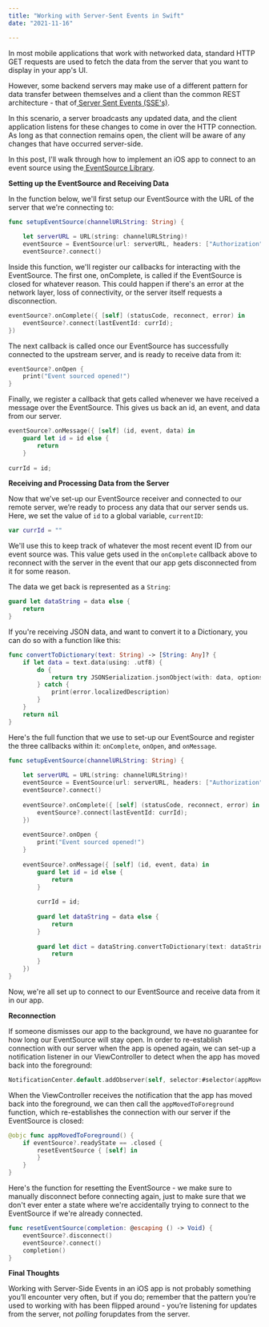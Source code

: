 ```yaml
---
title: "Working with Server-Sent Events in Swift"
date: "2021-11-16"

---
```




In most mobile applications that work with networked data, standard HTTP GET requests are used to fetch the data from the server that you want to display in your app's UI.

However, some backend servers may make use of a different pattern for data transfer between themselves and a client than the common REST architecture - that of[ Server Sent Events (SSE's)](https://en.wikipedia.org/wiki/Server-sent_events).

In this scenario, a server broadcasts any updated data, and the client application listens for these changes to come in over the HTTP connection. As long as that connection remains open, the client will be aware of any changes that have occurred server-side.

In this post, I'll walk through how to implement an iOS app to connect to an event source using the[ EventSource Library](https://github.com/inaka/EventSource).



**Setting up the EventSource and Receiving Data**

In the function below, we'll first setup our EventSource with the URL of the server that we're connecting to:

```swift
func setupEventSource(channelURLString: String) {
        
	let serverURL = URL(string: channelURLString)!
	eventSource = EventSource(url: serverURL, headers: ["Authorization" : cookie!.value])
	eventSource?.connect()
```



Inside this function, we'll register our callbacks for interacting with the EventSource. The first one, onComplete, is called if the EventSource is closed for whatever reason. This could happen if there's an error at the network layer, loss of connectivity, or the server itself requests a disconnection.

```swift
eventSource?.onComplete({ [self] (statusCode, reconnect, error) in
	eventSource?.connect(lastEventId: currId);
})
```



The next callback is called once our EventSource has successfully connected to the upstream server, and is ready to receive data from it:

```swift
eventSource?.onOpen {
	print("Event sourced opened!")
}
```



Finally, we register a callback that gets called whenever we have received a message over the EventSource. This gives us back an id, an event, and data from our server.

```swift
eventSource?.onMessage({ [self] (id, event, data) in
	guard let id = id else {
		return
	}
            
currId = id;
```





**Receiving and Processing Data from the Server**

Now that we’ve set-up our EventSource receiver and connected to our remote server, we’re ready to process any data that our server sends us. Here, we set the value of `id` to a global variable, `currentID`:

```swift
var currId = ""
```



We'll use this to keep track of whatever the most recent event ID from our event source was. This value gets used in the `onComplete` callback above to reconnect with the server in the event that our app gets disconnected from it for some reason.

The data we get back is represented as a `String`: 

```swift
guard let dataString = data else {
	return
}
```



If you're receiving JSON data, and want to convert it to a Dictionary, you can do so with a function like this:

```swift
func convertToDictionary(text: String) -> [String: Any]? {
	if let data = text.data(using: .utf8) {
		do {
			return try JSONSerialization.jsonObject(with: data, options: []) as? [String: Any]
		} catch {
			print(error.localizedDescription)
		}
	}
	return nil
}
```



Here's the full function that we use to set-up our EventSource and register the three callbacks within it: `onComplete`, `onOpen`, and `onMessage`.

```swift
func setupEventSource(channelURLString: String) {
        
	let serverURL = URL(string: channelURLString)!
	eventSource = EventSource(url: serverURL, headers: ["Authorization" : cookie!.value])
	eventSource?.connect()
        
	eventSource?.onComplete({ [self] (statusCode, reconnect, error) in
		eventSource?.connect(lastEventId: currId);
	})
        
	eventSource?.onOpen {
		print("Event sourced opened!")
	}
        
	eventSource?.onMessage({ [self] (id, event, data) in
		guard let id = id else {
			return
		}
            
		currId = id;
            
		guard let dataString = data else {
			return
		}
            
		guard let dict = dataString.convertToDictionary(text: dataString) else {
			return
		}
	})
}
```



Now, we're all set up to connect to our EventSource and receive data from it in our app. 



**Reconnection**

If someone dismisses our app to the background, we have no guarantee for how long our EventSource will stay open. In order to re-establish connection with our server when the app is opened again, we can set-up a notification listener in our ViewController to detect when the app has moved back into the foreground:

```swift
NotificationCenter.default.addObserver(self, selector:#selector(appMovedToForeground), name: UIApplication.willEnterForegroundNotification, object: nil)
```



When the ViewController receives the notification that the app has moved back into the foreground, we can then call the `appMovedToForeground` function, which re-establishes the connection with our server if the EventSource is closed:

```swift
@objc func appMovedToForeground() {
	if eventSource?.readyState == .closed {
		resetEventSource { [self] in
		}
	}
}
```



Here's the function for resetting the EventSource - we make sure to manually disconnect before connecting again, just to make sure that we don't ever enter a state where we're accidentally trying to connect to the EventSource if we're already connected.

```swift
func resetEventSource(completion: @escaping () -> Void) {
	eventSource?.disconnect()
	eventSource?.connect()
	completion()
}
```





**Final Thoughts**

Working with Server-Side Events in an iOS app is not probably something you’ll encounter very often, but if you do; remember that the pattern you’re used to working with has been flipped around - you’re listening for updates from the server, not *polling* forupdates from the server. 
